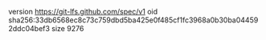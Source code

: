 version https://git-lfs.github.com/spec/v1
oid sha256:33db6568ec8c73c759dbd5ba425e0f485cf1fc3968a0b30ba044592ddc04bef3
size 9276
